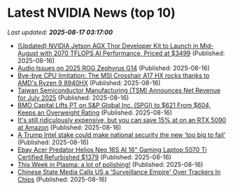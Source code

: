 # Latest NVIDIA News (top 10)
_Last updated: **2025-08-17 03:17:00**_

- [(Updated) NVIDIA Jetson AGX Thor Developer Kit to Launch in Mid-August with 2070 TFLOPS AI Performance, Priced at $3499](https://linuxgizmos.com/updated-nvidia-jetson-agx-thor-developer-kit-to-launch-in-mid-august-with-2070-tflops-ai-performance-priced-at-3499/) (Published: 2025-08-16)
- [Audio Issues on 2025 ROG Zephyrus G14](https://askubuntu.com/questions/1554573/audio-issues-on-2025-rog-zephyrus-g14) (Published: 2025-08-16)
- [Bye-bye CPU limitation: The MSI Crosshair A17 HX rocks thanks to AMD's Ryzen 9 8940HX](https://www.notebookcheck.net/Bye-bye-CPU-limitation-The-MSI-Crosshair-A17-HX-rocks-thanks-to-AMD-s-Ryzen-9-8940HX.1088063.0.html) (Published: 2025-08-16)
- [Taiwan Semiconductor Manufacturing (TSM) Announces Net Revenue for July 2025](https://finance.yahoo.com/news/taiwan-semiconductor-manufacturing-tsm-announces-021309686.html) (Published: 2025-08-16)
- [BMO Capital Lifts PT on S&P Global Inc. (SPGI) to $621 From $604, Keeps an Overweight Rating](https://finance.yahoo.com/news/bmo-capital-lifts-pt-p-014344149.html) (Published: 2025-08-16)
- [It's still ridiculously expensive, but you can save 15% at on an RTX 5090 at Amazon](https://www.rockpapershotgun.com/its-still-ridiculously-expensive-but-you-can-save-15-at-on-an-rtx-5090-at-amazon) (Published: 2025-08-16)
- [A Trump Intel stake could make national security the new ‘too big to fail’](https://www.livemint.com/companies/a-trump-intel-stake-could-make-national-security-the-new-too-big-to-fail-11755272995840.html) (Published: 2025-08-16)
- [Ebay Acer Predator Helios Neo 16S AI 16" Gaming Laptop 5070 Ti Certified Refurbished $1379](https://slickdeals.net/f/18533266-ebay-acer-predator-helios-neo-16s-ai-16-gaming-laptop-5070-ti-certified-refurbished-1379) (Published: 2025-08-16)
- [This Week in Plasma: a lot of polishing!](https://blogs.kde.org/2025/08/16/this-week-in-plasma-a-lot-of-polishing/) (Published: 2025-08-16)
- [Chinese State Media Calls US a 'Surveillance Empire' Over Trackers In Chips](https://hardware.slashdot.org/story/25/08/15/1955249/chinese-state-media-calls-us-a-surveillance-empire-over-trackers-in-chips) (Published: 2025-08-16)
